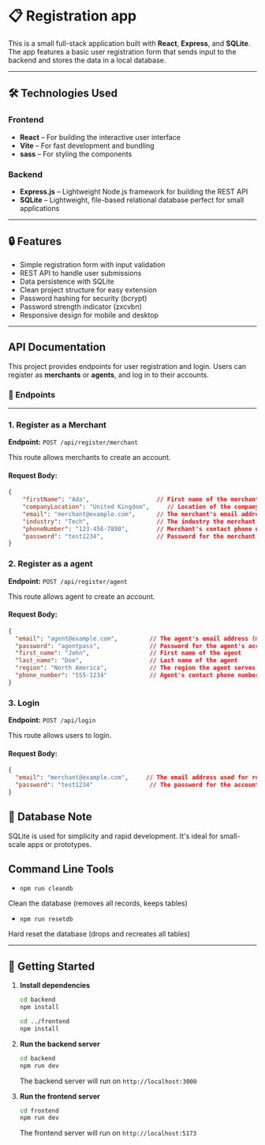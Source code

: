 # 📋 Registration app

This is a small full-stack application built with **React**, **Express**, and **SQLite**. The app features a basic user registration form that sends input to the backend and stores the data in a local database.

---

## 🛠️ Technologies Used

### Frontend
- **React** – For building the interactive user interface
- **Vite** – For fast development and bundling
- **sass** – For styling the components

### Backend
- **Express.js** – Lightweight Node.js framework for building the REST API
- **SQLite** – Lightweight, file-based relational database perfect for small applications

---

## 🔒 Features
- Simple registration form with input validation
- REST API to handle user submissions
- Data persistence with SQLite
- Clean project structure for easy extension
- Password hashing for security (bcrypt)
- Password strength indicator (zxcvbn)
- Responsive design for mobile and desktop
---

## API Documentation

This project provides endpoints for user registration and login. Users can register as **merchants** or **agents**, and log in to their accounts.

### 🚀 Endpoints

---

### 1. **Register as a Merchant**

**Endpoint:** `POST /api/register/merchant`

This route allows merchants to create an account.

#### **Request Body:**

```json
{
	"firstName": "Ada",                   // First name of the merchant
	"companyLocation": "United Kingdom",     // Location of the company
	"email": "merchant@example.com",      // The merchant's email address (must be unique)
	"industry": "Tech",                   // The industry the merchant operates in
	"phoneNumber": "123-456-7890",        // Merchant's contact phone number
	"password": "test1234",               // Password for the merchant's account
}
```

### 2. **Register as a agent**

**Endpoint:** `POST /api/register/agent`

This route allows agent to create an account.

#### **Request Body:**

```json
{
  "email": "agent@example.com",         // The agent's email address (must be unique)
  "password": "agentpass",              // Password for the agent's account
  "first_name": "John",                 // First name of the agent
  "last_name": "Doe",                   // Last name of the agent
  "region": "North America",            // The region the agent serves
  "phone_number": "555-1234"            // Agent's contact phone number
}
```
### 3. **Login**

**Endpoint:** `POST /api/login`

This route allows users to login.

#### **Request Body:**

```json
{
  "email": "merchant@example.com",     // The email address used for registration
  "password": "test1234"                // The password for the account
}
```

## 🧱 Database Note

SQLite is used for simplicity and rapid development. It's ideal for small-scale apps or prototypes.


## Command Line Tools
- `npm run cleandb`

Clean the database (removes all records, keeps tables)


- `npm run resetdb`

Hard reset the database (drops and recreates all tables)

---

## 🚀 Getting Started

1. **Install dependencies**

   ```bash
   cd backend
   npm install

   cd ../frontend
   npm install

2. **Run the backend server**

   ```bash
   cd backend
   npm run dev
   ```
   The backend server will run on `http://localhost:3000`

3. **Run the frontend server**

   ```bash
   cd frontend
   npm run dev
   ```
   The frontend server will run on `http://localhost:5173`
